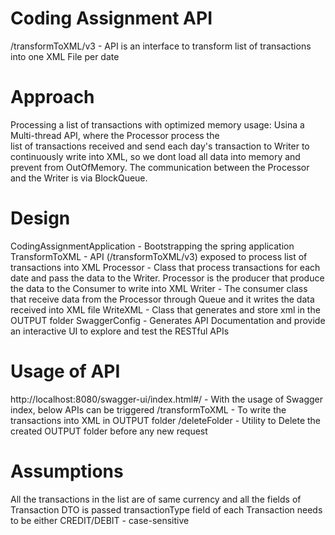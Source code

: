 # Coding Assignment API 

/transformToXML/v3 - API is an interface to transform list of transactions into one XML File per date 

# Approach 

Processing a list of transactions with optimized memory usage: Usina a Multi-thread API, where the Processor process the  
list of transactions received and send each day's transaction to Writer to continuously write into XML, so we dont 
load all data into memory and prevent from OutOfMemory. The communication between the Processor and 
the Writer is via BlockQueue.

# Design 

CodingAssignmentApplication - Bootstrapping the spring application
TransformToXML - API (/transformToXML/v3) exposed to process list of transactions into XML
Processor - Class that process transactions for each date and pass the data to the Writer. Processor is the producer that 
produce the data to the Consumer to write into XML 
Writer - The consumer class that receive data from the Processor through Queue and it writes the data received into XML file
WriteXML - Class that generates and store xml in the OUTPUT folder 
SwaggerConfig - Generates API Documentation and provide an interactive UI to explore and test the RESTful APIs 

# Usage of API 

http://localhost:8080/swagger-ui/index.html#/ - With the usage of Swagger index, below APIs can be triggered 
/transformToXML  - To write the transactions into XML in OUTPUT folder
/deleteFolder - Utility to Delete the created OUTPUT folder before any new request 

# Assumptions 

All the transactions in the list are of same currency and all the fields of Transaction DTO is passed 
transactionType field of each Transaction needs to be either CREDIT/DEBIT - case-sensitive
